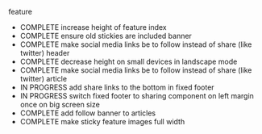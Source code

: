 feature
- COMPLETE increase height of feature
index
- COMPLETE ensure old stickies are included
banner
- COMPLETE make social media links be to follow instead of share (like twitter)
header
- COMPLETE decrease height on small devices in landscape mode
- COMPLETE make social media links be to follow instead of share (like twitter)
article
- IN PROGRESS add share links to the bottom in fixed footer
- IN PROGRESS switch fixed footer to sharing component on left margin once on big screen size
- COMPLETE add follow banner to articles
- COMPLETE make sticky feature images full width
